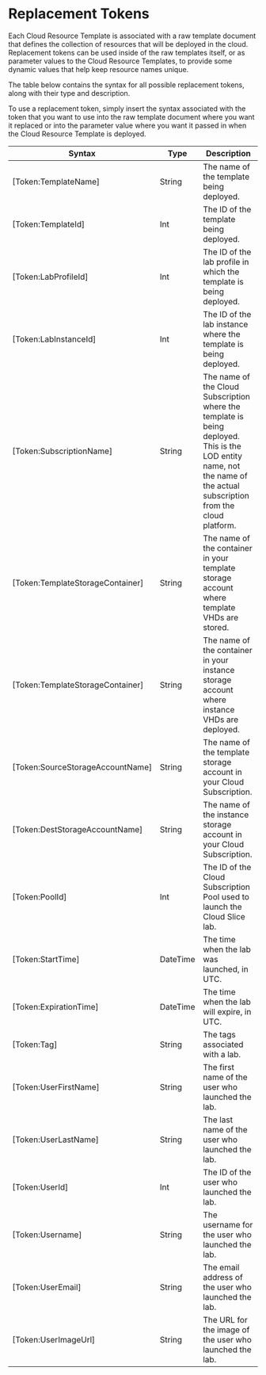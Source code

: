 
# Replacement Tokens

Each Cloud Resource Template is associated with a raw template document that defines the collection of resources that will be deployed in the cloud. Replacement tokens can be used inside of the raw templates itself, or as parameter values to the Cloud Resource Templates, to provide some dynamic values that help keep resource names unique.

The table below contains the syntax for all possible replacement tokens, along with their type and description.

To use a replacement token, simply insert the syntax associated with the token that you want to use into the raw template document where you want it replaced or into the parameter value where you want it passed in when the Cloud Resource Template is deployed.

|Syntax|Type|Description|
|--|--|--|
|[Token:TemplateName]|String|The name of the template being deployed.|
|[Token:TemplateId]|Int|The ID of the template being deployed.|
|[Token:LabProfileId]|Int|The ID of the lab profile in which the template is being deployed.|
|[Token:LabInstanceId]|Int|The ID of the lab instance where the template is being deployed.|
|[Token:SubscriptionName]|String|The name of the Cloud Subscription where the template is being deployed. This is the LOD entity name, not the name of the actual subscription from the cloud platform.|
|[Token:TemplateStorageContainer]|String|The name of the container in your template storage account where template VHDs are stored.|
|[Token:TemplateStorageContainer]|String|The name of the container in your instance storage account where instance VHDs are deployed.|
|[Token:SourceStorageAccountName]|String|The name of the template storage account in your Cloud Subscription.|
|[Token:DestStorageAccountName]|String|The name of the instance storage account in your Cloud Subscription.|
|[Token:PoolId]|Int|The ID of the Cloud Subscription Pool used to launch the Cloud Slice lab.|
|[Token:StartTime]|DateTime|The time when the lab was launched, in UTC.|
|[Token:ExpirationTime]|DateTime|The time when the lab will expire, in UTC.|
|[Token:Tag]|String|The tags associated with a lab.|
|[Token:UserFirstName]|String|The first name of the user who launched the lab.|
|[Token:UserLastName]|String|The last name of the user who launched the lab.|
|[Token:UserId]|Int|The ID of the user who launched the lab.|
|[Token:Username]|String|The username for the user who launched the lab.|
|[Token:UserEmail]|String|The email address of the user who launched the lab.|
|[Token:UserImageUrl]|String|The URL for the image of the user who launched the lab.|
